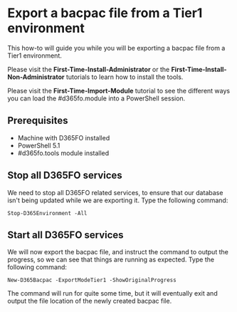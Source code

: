 ﻿# **Export a bacpac file from a Tier1 environment**

This how-to will guide you while you will be exporting a bacpac file from a Tier1 environment.

Please visit the **First-Time-Install-Administrator** or the **First-Time-Install-Non-Administrator** tutorials to learn how to install the tools.

Please visit the **First-Time-Import-Module** tutorial to see the different ways you can load the #d365fo.module into a PowerShell session.

## **Prerequisites**
* Machine with D365FO installed
* PowerShell 5.1
* #d365fo.tools module installed

## **Stop all D365FO services**
We need to stop all D365FO related services, to ensure that our database isn't being updated while we are exporting it. Type the following command:

```
Stop-D365Environment -All
```


## **Start all D365FO services**
We will now export the bacpac file, and instruct the command to output the progress, so we can see that things are running as expected. Type the following command:

```
New-D365Bacpac -ExportModeTier1 -ShowOriginalProgress
```

The command will run for quite some time, but it will eventually exit and output the file location of the newly created bacpac file.
